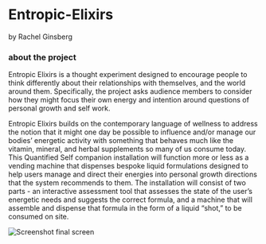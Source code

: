 # Entropic-Elixirs
by Rachel Ginsberg

### about the project
Entropic Elixirs is a thought experiment designed to encourage people to think differently about their relationships with themselves, and the world around them. Specifically, the project asks audience members to consider how they might focus their own energy and intention around questions of personal growth and self work. 

Entropic Elixirs builds on the contemporary language of wellness to address the notion that it might one day be possible to influence and/or manage our bodies’ energetic activity with something that behaves much like the vitamin, mineral, and herbal supplements so many of us consume today. This Quantified Self companion installation will function more or less as a vending machine that dispenses bespoke liquid formulations designed to help users manage and direct their energies into personal growth directions that the system recommends to them. The installation will consist of two parts - an interactive assessment tool that assesses the state of the user’s energetic needs and suggests the correct formula, and a machine that will assemble and dispense that formula in the form of a liquid “shot,” to be consumed on site. 

![Screenshot final screen](https://i.imgur.com/i8PZ08m.png)
